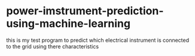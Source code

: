 # power-imstrument-prediction-using-machine-learning
this is my test program to predict which electrical instrument is connected to the grid using there characteristics 

